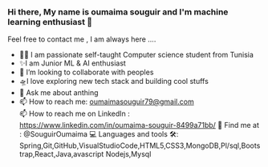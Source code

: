 ### Hi there, My name is oumaima souguir and I'm  machine learning enthusiast 👋



Feel free to contact me , I am always here .... 
- 👩‍💻 I am passionate self-taught Computer science student from Tunisia
- ✨I am Junior  ML & AI enthusiast
- 👯 I’m looking to collaborate with peoples
- 🛸I love exploring new tech stack and building cool stuffs
- 💬 Ask me about anthing
- 📫 How to reach me:
  oumaimasouguir79@gmail.com  
 📫 How to reach me on LinkedIn : 
 https://www.linkedin.com/in/oumaima-souguir-8499a71bb/
 🙌 Find me at :
 @SouguirOumaima
 💻 Languages and tools 🛠️:
 Spring,Git,GitHub,VisualStudioCode,HTML5,CSS3,MongoDB,Pl/sql,Bootstrap,React,Java,avascript 
 Nodejs,Mysql 
 

